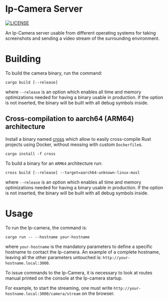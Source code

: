 # Ip-Camera Server

[![LICENSE][license badge]][license]

An Ip-Camera server usable from different operating systems for taking
screenshots and sending a video stream of the surrounding environment.

# Building

To build the camera binary, run the command:

```console
cargo build [--release]
```

where `--release` is an option which enables all time and memory optimizations
needed for having a binary usable in production. If the option is not inserted,
the binary will be built with all debug symbols inside.

## Cross-compilation to aarch64 (ARM64) architecture

Install a binary named [cross](https://github.com/cross-rs/cross) which allow
to easily cross-compile Rust projects using Docker, without messing with
custom `Dockerfile`s.

```console
cargo install -f cross
```

To build a binary for an `ARM64` architecture run:

```console
cross build [--release] --target=aarch64-unknown-linux-musl
```

where `--release` is an option which enables all time and memory optimizations
needed for having a binary usable in production. If the option is not inserted,
the binary will be built with all debug symbols inside.

# Usage

To run the Ip-camera, the command is:

```console
cargo run -- --hostname your-hostname
```

where `your-hostname` is the mandatory parameters to define a specific hostname
to contact the Ip-camera. An example of a complete hostname, leaving all the
other parameters untouched is: `http://your-hostname.local:3000`.

To issue commands to the Ip-Camera, it is necessary to look at routes manual
printed on the console at the Ip-camera startup.

For example, to start the streaming, one must write
`http://your-hostname.local:3000/camera/stream` on the browser.

<!-- Links -->
[license]: https://github.com/SoftengPoliTo/ascot/blob/master/LICENSE-MIT

<!-- Badges -->
[license badge]: https://img.shields.io/badge/license-MIT-blue.svg
